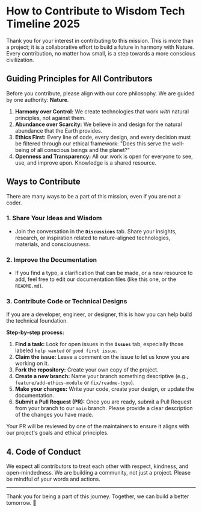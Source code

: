 # How to Contribute to Wisdom Tech Timeline 2025

Thank you for your interest in contributing to this mission. This is more than a project; it is a collaborative effort to build a future in harmony with Nature. Every contribution, no matter how small, is a step towards a more conscious civilization.

## Guiding Principles for All Contributors

Before you contribute, please align with our core philosophy. We are guided by one authority: **Nature**.

1.  **Harmony over Control:** We create technologies that work *with* natural principles, not against them.
2.  **Abundance over Scarcity:** We believe in and design for the natural abundance that the Earth provides.
3.  **Ethics First:** Every line of code, every design, and every decision must be filtered through our ethical framework: "Does this serve the well-being of all conscious beings and the planet?"
4.  **Openness and Transparency:** All our work is open for everyone to see, use, and improve upon. Knowledge is a shared resource.

## Ways to Contribute

There are many ways to be a part of this mission, even if you are not a coder.

### 1. Share Your Ideas and Wisdom
- Join the conversation in the **`Discussions`** tab. Share your insights, research, or inspiration related to nature-aligned technologies, materials, and consciousness.

### 2. Improve the Documentation
- If you find a typo, a clarification that can be made, or a new resource to add, feel free to edit our documentation files (like this one, or the `README.md`).

### 3. Contribute Code or Technical Designs
If you are a developer, engineer, or designer, this is how you can help build the technical foundation.

**Step-by-step process:**

1.  **Find a task:** Look for open issues in the **`Issues`** tab, especially those labeled `help wanted` or `good first issue`.
2.  **Claim the issue:** Leave a comment on the issue to let us know you are working on it.
3.  **Fork the repository:** Create your own copy of the project.
4.  **Create a new branch:** Name your branch something descriptive (e.g., `feature/add-ethics-module` or `fix/readme-typo`).
5.  **Make your changes:** Write your code, create your design, or update the documentation.
6.  **Submit a Pull Request (PR):** Once you are ready, submit a Pull Request from your branch to our `main` branch. Please provide a clear description of the changes you have made.

Your PR will be reviewed by one of the maintainers to ensure it aligns with our project's goals and ethical principles.

## 4. Code of Conduct

We expect all contributors to treat each other with respect, kindness, and open-mindedness. We are building a community, not just a project. Please be mindful of your words and actions.

---

Thank you for being a part of this journey. Together, we can build a better tomorrow. 🌿



